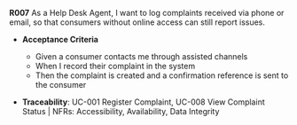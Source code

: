 **R007**
As a Help Desk Agent, I want to log complaints received via phone or email, so that consumers without online access can still report issues.

- **Acceptance Criteria**
    - Given a consumer contacts me through assisted channels
    - When I record their complaint in the system
    - Then the complaint is created and a confirmation reference is sent to the consumer

- **Traceability**: UC-001 Register Complaint, UC-008 View Complaint Status | NFRs: Accessibility, Availability, Data Integrity
